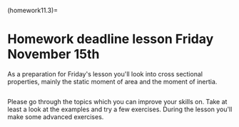 (homework11.3)=
# Homework deadline lesson Friday November 15th

As a preparation for Friday's lesson you'll look into cross sectional properties, mainly the static moment of area and the moment of inertia.

```{tableofcontents}
```

Please go through the topics which you can improve your skills on. Take at least a look at the examples and try a few exercises. During the lesson you'll make some advanced exercises.